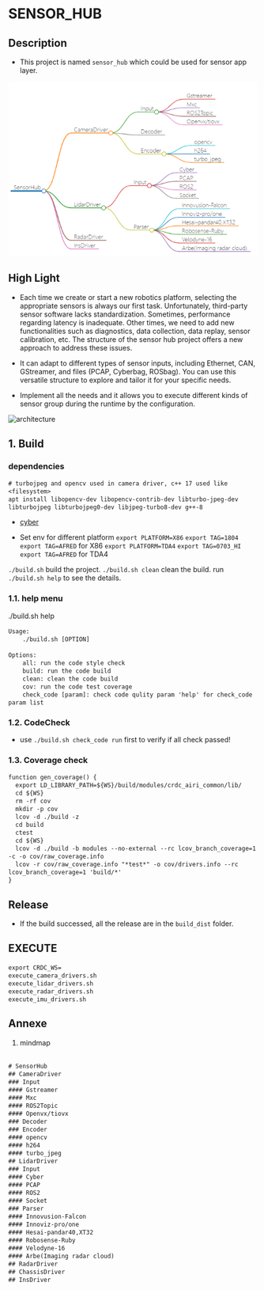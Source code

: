 # SENSOR_HUB

## Description

* This project is named `sensor_hub` which could be used for sensor app layer.

![sensorhub](mindmap.png)

## High Light
* Each time we create or start a new robotics platform, selecting the appropriate sensors is always our first task. Unfortunately, third-party sensor software lacks standardization. Sometimes, performance regarding latency is inadequate. Other times, we need to add new functionalities such as diagnostics, data collection, data replay, sensor calibration, etc. The structure of the sensor hub project offers a new approach to address these issues.

* It can adapt to different types of sensor inputs, including Ethernet, CAN, GStreamer, and files (PCAP, Cyberbag, ROSbag). You can use this versatile structure to explore and tailor it for your specific needs.

* Implement all the needs and it allows you to execute different kinds of sensor group during the runtime by the configuration.

![architecture](arch.png)

## 1. Build

### dependencies

``` shell
# turbojpeg and opencv used in camera driver, c++ 17 used like <filesystem>
apt install libopencv-dev libopencv-contrib-dev libturbo-jpeg-dev libturbojpeg libturbojpeg0-dev libjpeg-turbo8-dev g++-8
```

* [cyber](https://github.com/FengD/apollo_cyber)


* Set env for different platform
`export PLATFORM=X86`  `export TAG=1804`  `export TAG=AFRED` for X86
`export PLATFORM=TDA4` `export TAG=0703_HI`  `export TAG=AFRED` for TDA4

`./build.sh` build the project.
`./build.sh clean` clean the build.
run `./build.sh help` to see the details.

### 1.1. help menu
./build.sh help

```
Usage:
    ./build.sh [OPTION]

Options:
    all: run the code style check
    build: run the code build
    clean: clean the code build
    cov: run the code test coverage
    check_code [param]: check code qulity param 'help' for check_code param list
```


### 1.2. CodeCheck
* use `./build.sh check_code run` first to verify if all check passed!

### 1.3. Coverage check
``` shell
function gen_coverage() {
  export LD_LIBRARY_PATH=${WS}/build/modules/crdc_airi_common/lib/
  cd ${WS}
  rm -rf cov
  mkdir -p cov
  lcov -d ./build -z
  cd build
  ctest
  cd ${WS}
  lcov -d ./build -b modules --no-external --rc lcov_branch_coverage=1  -c -o cov/raw_coverage.info
  lcov -r cov/raw_coverage.info "*test*" -o cov/drivers.info --rc lcov_branch_coverage=1 'build/*'
}
```

## Release
* If the build successed, all the release are in the `build_dist` folder.

## EXECUTE

``` shell
export CRDC_WS=
execute_camera_drivers.sh
execute_lidar_drivers.sh
execute_radar_drivers.sh
execute_imu_drivers.sh

```

## Annexe

1. mindmap

``` mindmap

# SensorHub
## CameraDriver
### Input
#### Gstreamer
#### Mxc
#### ROS2Topic
#### Openvx/tiovx 
### Decoder
### Encoder
#### opencv
#### h264
#### turbo_jpeg
## LidarDriver
### Input
#### Cyber
#### PCAP
#### ROS2
#### Socket
### Parser
#### Innovusion-Falcon
#### Innoviz-pro/one
#### Hesai-pandar40,XT32
#### Robosense-Ruby
#### Velodyne-16
#### Arbe(Imaging radar cloud)
## RadarDriver
## ChassisDriver
## InsDriver

```



